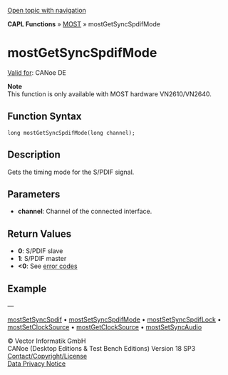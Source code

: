 [Open topic with navigation](../../../../../CANoeDEFamily.htm#Topics/CAPLFunctions/MOST/Functions/CAPLfunctionMOSTGetSyncSpdifMode.md)

**CAPL Functions** » [MOST](../CAPLfunctionsMOSTOverview.md) » mostGetSyncSpdifMode

# mostGetSyncSpdifMode

[Valid for](../../../Shared/FeatureAvailability.md): CANoe DE

**Note**  
This function is only available with MOST hardware VN2610/VN2640.

## Function Syntax

`long mostGetSyncSpdifMode(long channel);`

## Description

Gets the timing mode for the S/PDIF signal.

## Parameters

- **channel**: Channel of the connected interface.

## Return Values

- **0**: S/PDIF slave
- **1**: S/PDIF master
- **<0**: See [error codes](../CAPLfunctionsMOSTErrorCodes.md)

## Example

—

[mostSetSyncSpdif](CAPLfunctionMOSTSetSyncSpdif.md) • [mostSetSyncSpdifMode](CAPLfunctionMOSTSetSyncSpdifMode.md) • [mostSetSyncSpdifLock](CAPLfunctionMOSTSetSyncSpdifLock.md) • [mostSetClockSource](CAPLfunctionMOSTSetClockSource.md) • [mostGetClockSource](CAPLfunctionMOSTGetClockSource.md) • [mostSetSyncAudio](CAPLfunctionMOSTSetSyncAudio.md)

© Vector Informatik GmbH  
CANoe (Desktop Editions & Test Bench Editions) Version 18 SP3  
[Contact/Copyright/License](../../../Shared/ContactCopyrightLicense.md)  
[Data Privacy Notice](https://www.vector.com/int/en/company/get-info/privacy-policy/)